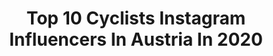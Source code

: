 ---
title: Top 10 Cyclists Instagram Influencers In Austria In 2020
description: Identify the most popular Instagram accounts on inBeat.
platform: Instagram
profiles:
  - username: "kate.cycling"
    fullname: >-
      Kasia
    location: "Austria"
    followers: 5065
    engagement: 1386
    commentsToLikes: 0.041464
    avatar: "https://scontent-nrt1-1.cdninstagram.com/v/t51.2885-19/s320x320/90209642_2644634785765763_5509495974709428224_n.jpg?_nc_ht=scontent-nrt1-1.cdninstagram.com&_nc_ohc=W_TUVPDZAMgAX_JBdMP&oh=ecca956cc239d629a3d80b4dafc43095&oe=5EB3A147"
    verified: false
    hashtags: "#nostaligic, #covid, #rovalcomponents, #specializedwoman"
  - username: "unicorncycling"
    fullname: >-
      Nora Turner
    location: "Austria"
    followers: 27244
    engagement: 609
    commentsToLikes: 0.018313
    avatar: "https://scontent-ams4-1.cdninstagram.com/v/t51.2885-19/s320x320/57972728_573863043124146_1359956829697736704_n.jpg?_nc_ht=scontent-ams4-1.cdninstagram.com&_nc_ohc=Tw4TvMbgL3oAX9orvMt&oh=990b04caf3b78492008ed21a20bf6340&oe=5EB9345C"
    verified: false
    hashtags: "#tourdefriends3, #roadtoraa, #giveaway, #sako7squad"
  - username: "jap_cycling"
    fullname: >-
      Patrick Jäger
    location: "Austria"
    followers: 15067
    engagement: 345
    commentsToLikes: 0.012853
    avatar: "https://scontent-amt2-1.cdninstagram.com/v/t51.2885-19/s320x320/78712702_1384328901762639_5746925722497187840_n.jpg?_nc_ht=scontent-amt2-1.cdninstagram.com&_nc_ohc=rDKXeq-R3bMAX81IgD0&oh=a30f889c6365243ecccaebb524918820&oe=5EB96C59"
    verified: false
    hashtags: "#ridebmc, #lucky, #professional, #blonde"
  - username: "perchtoldch"
    fullname: >-
      Christina
    location: "Austria"
    followers: 5417
    engagement: 1053
    commentsToLikes: 0.009644
    avatar: "https://scontent-ams4-1.cdninstagram.com/v/t51.2885-19/s320x320/90994932_217334176149166_489870496469352448_n.jpg?_nc_ht=scontent-ams4-1.cdninstagram.com&_nc_ohc=4hDiuZMMoeoAX9HYt8E&oh=d0ad3c512704d5e97a81c740766eac21&oe=5EBA7E99"
    verified: false
    hashtags: "#wintertraining, #xcgirls, #nordicskiing, #nostress"
  - username: "lisa_pasteiner"
    fullname: >-
      Lisa Pasteiner
    location: "Austria"
    followers: 8264
    engagement: 759
    commentsToLikes: 0.005586
    avatar: "https://scontent-lhr8-1.cdninstagram.com/v/t51.2885-19/s320x320/79808090_464484524236790_5262900809661677568_n.jpg?_nc_ht=scontent-lhr8-1.cdninstagram.com&_nc_ohc=NdbePdErOaIAX98jgKn&oh=019c0a664a82b4259a7d8ad7de91e2fe&oe=5EBB4A2E"
    verified: false
    hashtags: "#superfitbyghost, #lifegoals, #powpow, #itsallinyourhead"
  - username: "bachelotelli"
    fullname: >-
      Philipp B.
    location: "Austria"
    followers: 7474
    engagement: 1095
    commentsToLikes: 0.036701
    avatar: "https://scontent-lhr8-1.cdninstagram.com/v/t51.2885-19/s320x320/17586684_275488502862931_3173385334528409600_a.jpg?_nc_ht=scontent-lhr8-1.cdninstagram.com&_nc_ohc=yqPk6BPHqqAAX_GSF43&oh=3a0073bc98981981739cfa9fee1983a3&oe=5EBA29C0"
    verified: false
    hashtags: "#wymtm, #shineon, #visitaustria, #livewithoutlimits"
  - username: "markus_simon_81"
    fullname: >-
      ⓜⓢⓡ
    location: "Austria"
    followers: 4667
    engagement: 1967
    commentsToLikes: 0.028688
    avatar: "https://scontent-lhr8-1.cdninstagram.com/v/t51.2885-19/s320x320/81785019_216195386077631_1717179636347043840_n.jpg?_nc_ht=scontent-lhr8-1.cdninstagram.com&_nc_ohc=w5vMR2yM_rgAX-Kpad0&oh=5c09c003c78801b6b24334fef04c1ee0&oe=5EBCF349"
    verified: false
    hashtags: "#schneeberg, #lifestyle, #kmcgoldchain, #cycle"
  - username: "holyhohli"
    fullname: >-
      Triathlet
    location: "Austria"
    followers: 5399
    engagement: 494
    commentsToLikes: 0.009356
    avatar: "https://scontent-ams4-1.cdninstagram.com/v/t51.2885-19/s320x320/67531041_383431549021155_1921269378377056256_n.jpg?_nc_ht=scontent-ams4-1.cdninstagram.com&_nc_ohc=5Mj3gtXDtzgAX-7MGtN&oh=2320b5fcd286945022f6b75a5682c0bf&oe=5EAEC6F9"
    verified: false
    hashtags: "#winterrun, #passion, #diewocheaufinstagram, #cityrun"
---